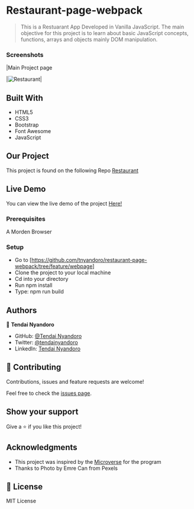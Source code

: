 # Restaurant-page-webpack

> This is a Restuarant App Developed in Vanilla JavaScript. The main objective for this project is to learn about basic JavaScript concepts, functions, arrays and objects mainly DOM manipulation.

### Screenshots

|Main Project page

|![Restaurant](https://user-images.githubusercontent.com/30318155/110389732-9c7a8d80-806d-11eb-9362-3f5e60bb299a.png)|

## Built With

- HTML5
- CSS3
- Bootstrap
- Font Awesome
- JavaScript

## Our Project

This project is found on the following Repo [Restaurant](https://github.com/tnyandoro/restaurant-page-webpack/tree/feature/webpage/)

## Live Demo

You can view the live demo of the project [Here!](https://loving-sinoussi-4b12ea.netlify.app/)

### Prerequisites

A Morden Browser

### Setup
- Go to [https://github.com/tnyandoro/restaurant-page-webpack/tree/feature/webpage]
- Clone the project to your local machine
- Cd into your directory
- Run npm install
- Type: npm run build
## Authors

👤 **Tendai Nyandoro**

- GitHub: [@Tendai Nyandoro](https://github.com/tnyandoro)
- Twitter: [@tendainyandoro](https://twitter.com/tendainyandoro)
- LinkedIn: [Tendai Nyandoro](https://www.linkedin.com/in/tendai-nyandoro/)

## 🤝 Contributing

Contributions, issues and feature requests are welcome!

Feel free to check the [issues page](https://github.com/tnyandoro/restaurant-page-webpack/issues).

## Show your support

Give a ⭐️ if you like this project!

## Acknowledgments

- This project was inspired by the [Microverse](https://www.microverse.org/) for the  program
- Thanks to Photo by Emre Can from Pexels


## 📝 License

MIT License
